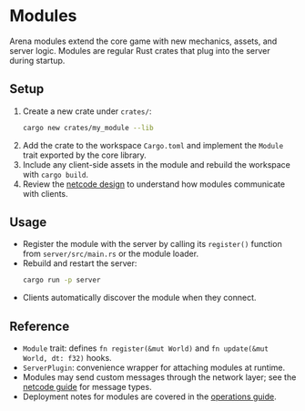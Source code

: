# Modules

Arena modules extend the core game with new mechanics, assets, and server logic. Modules are regular Rust crates that plug into the server during startup.

## Setup

1. Create a new crate under `crates/`:
   ```bash
   cargo new crates/my_module --lib
   ```
2. Add the crate to the workspace `Cargo.toml` and implement the `Module` trait exported by the core library.
3. Include any client-side assets in the module and rebuild the workspace with `cargo build`.
4. Review the [netcode design](netcode.md) to understand how modules communicate with clients.

## Usage

- Register the module with the server by calling its `register()` function from `server/src/main.rs` or the module loader.
- Rebuild and restart the server:
  ```bash
  cargo run -p server
  ```
- Clients automatically discover the module when they connect.

## Reference

- `Module` trait: defines `fn register(&mut World)` and `fn update(&mut World, dt: f32)` hooks.
- `ServerPlugin`: convenience wrapper for attaching modules at runtime.
- Modules may send custom messages through the network layer; see the [netcode guide](netcode.md) for message types.
- Deployment notes for modules are covered in the [operations guide](ops.md).
